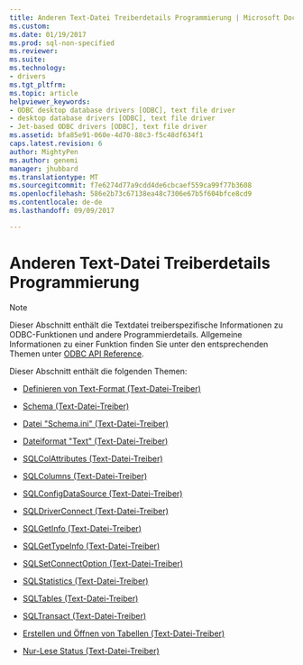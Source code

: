 ```yaml
---
title: Anderen Text-Datei Treiberdetails Programmierung | Microsoft Docs
ms.custom: 
ms.date: 01/19/2017
ms.prod: sql-non-specified
ms.reviewer: 
ms.suite: 
ms.technology:
- drivers
ms.tgt_pltfrm: 
ms.topic: article
helpviewer_keywords:
- ODBC desktop database drivers [ODBC], text file driver
- desktop database drivers [ODBC], text file driver
- Jet-based ODBC drivers [ODBC], text file driver
ms.assetid: bfa85e91-060e-4d70-88c3-f5c48df634f1
caps.latest.revision: 6
author: MightyPen
ms.author: genemi
manager: jhubbard
ms.translationtype: MT
ms.sourcegitcommit: f7e6274d77a9cdd4de6cbcaef559ca99f77b3608
ms.openlocfilehash: 586e2b73c67138ea48c7306e67b5f604bfce8cd9
ms.contentlocale: de-de
ms.lasthandoff: 09/09/2017

---
```

# <a name="other-text-file-driver-programming-details"></a>Anderen Text-Datei Treiberdetails Programmierung
> [!NOTE]  
>  Dieser Abschnitt enthält die Textdatei treiberspezifische Informationen zu ODBC-Funktionen und andere Programmierdetails. Allgemeine Informationen zu einer Funktion finden Sie unter den entsprechenden Themen unter [ODBC API Reference](../../odbc/reference/syntax/odbc-api-reference.md).  
  
 Dieser Abschnitt enthält die folgenden Themen:  
  
-   [Definieren von Text-Format (Text-Datei-Treiber)](../../odbc/microsoft/defining-text-format-text-file-driver.md)  
  
-   [Schema (Text-Datei-Treiber)](../../odbc/microsoft/schema-text-file-driver.md)  
  
-   [Datei "Schema.ini" (Text-Datei-Treiber)](../../odbc/microsoft/schema-ini-file-text-file-driver.md)  
  
-   [Dateiformat "Text" (Text-Datei-Treiber)](../../odbc/microsoft/text-file-format-text-file-driver.md)  
  
-   [SQLColAttributes (Text-Datei-Treiber)](../../odbc/microsoft/sqlcolattributes-text-file-driver.md)  
  
-   [SQLColumns (Text-Datei-Treiber)](../../odbc/microsoft/sqlcolumns-text-file-driver.md)  
  
-   [SQLConfigDataSource (Text-Datei-Treiber)](../../odbc/microsoft/sqlconfigdatasource-text-file-driver.md)  
  
-   [SQLDriverConnect (Text-Datei-Treiber)](../../odbc/microsoft/sqldriverconnect-text-file-driver.md)  
  
-   [SQLGetInfo (Text-Datei-Treiber)](../../odbc/microsoft/sqlgetinfo-text-file-driver.md)  
  
-   [SQLGetTypeInfo (Text-Datei-Treiber)](../../odbc/microsoft/sqlgettypeinfo-text-file-driver.md)  
  
-   [SQLSetConnectOption (Text-Datei-Treiber)](../../odbc/microsoft/sqlsetconnectoption-text-file-driver.md)  
  
-   [SQLStatistics (Text-Datei-Treiber)](../../odbc/microsoft/sqlstatistics-text-file-driver.md)  
  
-   [SQLTables (Text-Datei-Treiber)](../../odbc/microsoft/sqltables-text-file-driver.md)  
  
-   [SQLTransact (Text-Datei-Treiber)](../../odbc/microsoft/sqltransact-text-file-driver.md)  
  
-   [Erstellen und Öffnen von Tabellen (Text-Datei-Treiber)](../../odbc/microsoft/creating-and-opening-tables-text-file-driver.md)  
  
-   [Nur-Lese Status (Text-Datei-Treiber)](../../odbc/microsoft/read-only-status-text-file-driver.md)
